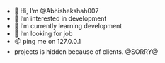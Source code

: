 - 👋 Hi, I’m @Abhishekshah007
- 👀 I’m interested in development
- 🌱 I’m currently learning development
- 💞️ I’m looking for job
- 📫 ping me on 127.0.0.1
- projects is hidden because of clients. @SORRY@

<!---
Abhishekshah007/Abhishekshah007 is a ✨ special ✨ repository because its `README.md` (this file) appears on your GitHub profile.
You can click the Preview link to take a look at your changes.
--->
